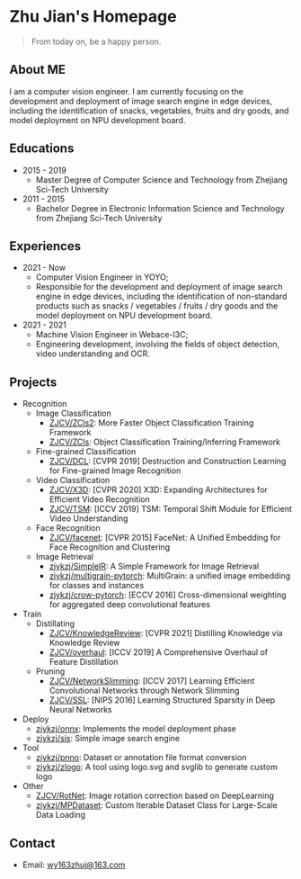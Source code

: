 
# Zhu Jian's Homepage
> From today on, be a happy person.

## About ME

I am a computer vision engineer. I am currently focusing on the development and deployment of image search engine in edge devices, including the identification of snacks, vegetables, fruits and dry goods, and model deployment on NPU development board.

## Educations

* 2015 - 2019
  * Master Degree of Computer Science and Technology from Zhejiang Sci-Tech University
* 2011 - 2015
  * Bachelor Degree in Electronic Information Science and Technology from Zhejiang Sci-Tech University

## Experiences

* 2021 - Now
  * Computer Vision Engineer in YOYO;
  * Responsible for the development and deployment of image search engine in edge devices, including the identification of non-standard products such as snacks / vegetables / fruits / dry goods and the model deployment on NPU development board.
* 2021 - 2021
  * Machine Vision Engineer in Webace-I3C;
  * Engineering development, involving the fields of object detection, video understanding and OCR.

## Projects

* Recognition
  * Image Classification
    * [ ZJCV/ZCls2](https://github.com/ZJCV/ZCls2): More Faster Object Classification Training Framework
    * [ ZJCV/ZCls](https://github.com/ZJCV/ZCls): Object Classification Training/Inferring Framework
  * Fine-grained Classification
    * [ ZJCV/DCL](https://github.com/ZJCV/DCL): [CVPR 2019] Destruction and Construction Learning for Fine-grained Image Recognition
  * Video Classification
    * [ZJCV/X3D](https://github.com/ZJCV/X3D): [CVPR 2020] X3D: Expanding Architectures for Efficient Video Recognition
    * [ZJCV/TSM](https://github.com/ZJCV/TSM): [ICCV 2019] TSM: Temporal Shift Module for Efficient Video Understanding
  * Face Recognition
    * [ZJCV/facenet](https://github.com/ZJCV/facenet): [CVPR 2015] FaceNet: A Unified Embedding for Face Recognition and Clustering
  * Image Retrieval
    * [zjykzj/SimpleIR](https://github.com/zjykzj/SimpleIR): A Simple Framework for Image Retrieval
    * [zjykzj/multigrain-pytorch](https://github.com/zjykzj/multigrain-pytorch): MultiGrain: a unified image embedding for classes and instances
    * [zjykzj/crow-pytorch](https://github.com/zjykzj/crow-pytorch): [ECCV 2016] Cross-dimensional weighting for aggregated deep convolutional features
* Train
  * Distillating
    * [ZJCV/KnowledgeReview](https://github.com/ZJCV/KnowledgeReview): [CVPR 2021] Distilling Knowledge via Knowledge Review
    * [ ZJCV/overhaul](https://github.com/ZJCV/overhaul): [ICCV 2019] A Comprehensive Overhaul of Feature Distillation
  * Pruning
    * [ ZJCV/NetworkSlimming](https://github.com/ZJCV/NetworkSlimming): [ICCV 2017] Learning Efficient Convolutional Networks through Network Slimming
    * [ZJCV/SSL](https://github.com/ZJCV/SSL):  [NIPS 2016] Learning Structured Sparsity in Deep Neural Networks
* Deploy
  * [zjykzj/onnx](https://github.com/zjykzj/onnx): Implements the model deployment phase
  * [zjykzj/sis](https://github.com/zjykzj/sis): Simple image search engine
* Tool
  * [ zjykzj/pnno](https://github.com/zjykzj/pnno): Dataset or annotation file format conversion 
  * [ zjykzj/zlogo](https://github.com/zjykzj/zlogo): A tool using logo.svg and svglib to generate custom logo
* Other
  * [ ZJCV/RotNet](https://github.com/ZJCV/RotNet): Image rotation correction based on DeepLearning
  * [ zjykzj/MPDataset](https://github.com/zjykzj/MPDataset): Custom Iterable Dataset Class for Large-Scale Data Loading

## Contact

* Email: wy163zhuj@163.com